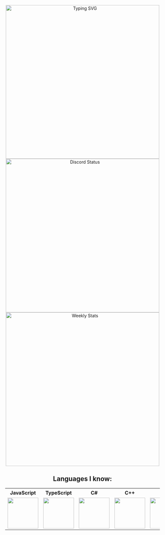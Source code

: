 <div align="center">
	<a href="https://git.io/typing-svg">
		<img width="500px" src="https://readme-typing-svg.demolab.com?font=Fira+Code&pause=500&color=07F774&center=true&vCenter=true&width=500&lines=Hi+there%2C+I'm+Tiaan.;I'm+a+aspiring+web+developer;I'm+also+an+aspiring+software+engineer.;Nice+to+meet+you" alt="Typing SVG" />
	</a>
</div>

<div align="center">
    <a href="https://discord.com/users/734302186644701205" target="_blank">
        <img width="500px" align="center" alt="Discord Status" src="https://lanyard.cnrad.dev/api/734302186644701205?bg=1f1f1f&borderRadius=5px">
    </a>
    <a href="https://wakatime.com/@Tiaansu" target="_blank">
	<img width="500px" align="center" alt="Weekly Stats" src="https://github-readme-stats.vercel.app/api/wakatime?username=Tiaansu&range=all_time">
   </a>
</div>

<div align="center">
    <h2>Languages I know:</h2>
    <table>
        <tr>
            <th>JavaScript</th>
            <th>TypeScript</th>
            <th>C#</th>
            <th>C++</th>
            <th>C</th>
        </tr>
        <tr>
            <td><div align="center"><img width="100px" src="https://cdn.jsdelivr.net/gh/devicons/devicon/icons/javascript/javascript-original.svg"></div></td>
            <td><div align="center"><img width="100px" src="https://cdn.jsdelivr.net/gh/devicons/devicon/icons/typescript/typescript-original.svg"></div></td>
            <td><div align="center"><img width="100px" src="https://cdn.jsdelivr.net/gh/devicons/devicon/icons/csharp/csharp-original.svg"></div></td>
            <td><div align="center"><img width="100px" src="https://cdn.jsdelivr.net/gh/devicons/devicon/icons/cplusplus/cplusplus-original.svg"></div></td>
            <td><div align="center"><img width="100px" src="https://cdn.jsdelivr.net/gh/devicons/devicon/icons/c/c-original.svg"></div></td>
        </tr>
    </table>
</div>

<!--<h1 align="center">
  <a href="https://git.io/typing-svg">
    <img src="https://readme-typing-svg.herokuapp.com?font=roboto&duration=5500&center=true&vCenter=true&width=500&lines=Hi+there%2C+I'm+Tiaan;I'm+a+aspiring+Web+Developer;Nice+to+meet+you+%3A)&size=30">
  </a>
</h1>

## Languages and Tools:

<p align="left"> 
	<a href="https://code.visualstudio.com/" target="_blank"> <img width="26px" src="https://cdn.jsdelivr.net/gh/devicons/devicon/icons/vscode/vscode-original.svg"/> </a>
	<a href="https://visualstudio.microsoft.com/downloads/" target="_blank"> <img width="26px" src="https://cdn.jsdelivr.net/gh/devicons/devicon/icons/visualstudio/visualstudio-plain.svg"/> </a>
	<a href="https://github.com/Tiaansu/" target="_blank"> <img width="26px" src="https://cdn.jsdelivr.net/gh/devicons/devicon/icons/html5/html5-original.svg"/> </a>
	<a href="https://github.com/Tiaansu/" target="_blank"> <img width="26px" src="https://cdn.jsdelivr.net/gh/devicons/devicon/icons/css3/css3-original.svg"/> </a>
	<a href="https://github.com/Tiaansu/" target="_blank"> <img width="26px" src="https://cdn.jsdelivr.net/gh/devicons/devicon/icons/javascript/javascript-original.svg"/> </a>
	<a href="https://github.com/Tiaansu/" target="_blank"> <img width="26px" src="https://cdn.jsdelivr.net/gh/devicons/devicon/icons/typescript/typescript-original.svg"/> </a>
	<a href="https://github.com/Tiaansu/" target="_blank"> <img width="26px" src="https://cdn.jsdelivr.net/gh/devicons/devicon/icons/nodejs/nodejs-original.svg"/> </a>
	<a href="https://github.com/Tiaansu/" target="_blank"> <img width="26px" src="https://cdn.jsdelivr.net/gh/devicons/devicon/icons/discordjs/discordjs-original.svg"/> </a>
	<a href="https://github.com/Tiaansu/" target="_blank"> <img width="26px" src="https://cdn.jsdelivr.net/gh/devicons/devicon/icons/mongodb/mongodb-original.svg"/> </a>
    <a href="https://www.mysql.com/" target="_blank"> <img width="26px" src="https://cdn.jsdelivr.net/gh/devicons/devicon/icons/mysql/mysql-original.svg"/> </a>
    <a href="https://git-scm.com/" target="_blank"> <img width="26px" src="https://cdn.jsdelivr.net/gh/devicons/devicon/icons/git/git-original.svg"/> </a> 
</p>-->
